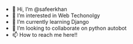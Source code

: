 - 👋 Hi, I’m @safeerkhan
- 👀 I’m interested in Web Techonolgy
- 🌱 I’m currently learning Django
- 💞️ I’m looking to collaborate on python autobot 
- 📫 How to reach me here!!

<!---
safeerkhan/safeerkhan is a ✨ special ✨ repository because its `README.md` (this file) appears on your GitHub profile.
You can click the Preview link to take a look at your changes.
--->
